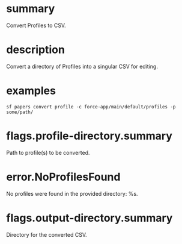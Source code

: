 # summary

Convert Profiles to CSV.

# description

Convert a directory of Profiles into a singular CSV for editing.

# examples

`sf papers convert profile -c force-app/main/default/profiles -p some/path/`

# flags.profile-directory.summary

Path to profile(s) to be converted.

# error.NoProfilesFound

No profiles were found in the provided directory: %s.

# flags.output-directory.summary

Directory for the converted CSV.
